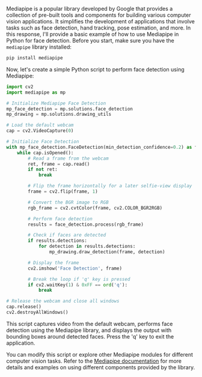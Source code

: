 Mediapipe is a popular library developed by Google that provides a collection of pre-built tools and components for building various computer vision applications. It simplifies the development of applications that involve tasks such as face detection, hand tracking, pose estimation, and more. In this response, I'll provide a basic example of how to use Mediapipe in Python for face detection. Before you start, make sure you have the `mediapipe` library installed:

```bash
pip install mediapipe
```

Now, let's create a simple Python script to perform face detection using Mediapipe:

```python
import cv2
import mediapipe as mp

# Initialize Mediapipe Face Detection
mp_face_detection = mp.solutions.face_detection
mp_drawing = mp.solutions.drawing_utils

# Load the default webcam
cap = cv2.VideoCapture(0)

# Initialize Face Detection
with mp_face_detection.FaceDetection(min_detection_confidence=0.2) as face_detection:
    while cap.isOpened():
        # Read a frame from the webcam
        ret, frame = cap.read()
        if not ret:
            break

        # Flip the frame horizontally for a later selfie-view display
        frame = cv2.flip(frame, 1)

        # Convert the BGR image to RGB
        rgb_frame = cv2.cvtColor(frame, cv2.COLOR_BGR2RGB)

        # Perform face detection
        results = face_detection.process(rgb_frame)

        # Check if faces are detected
        if results.detections:
            for detection in results.detections:
                mp_drawing.draw_detection(frame, detection)

        # Display the frame
        cv2.imshow('Face Detection', frame)

        # Break the loop if 'q' key is pressed
        if cv2.waitKey(1) & 0xFF == ord('q'):
            break

# Release the webcam and close all windows
cap.release()
cv2.destroyAllWindows()
```

This script captures video from the default webcam, performs face detection using the Mediapipe library, and displays the output with bounding boxes around detected faces. Press the 'q' key to exit the application.

You can modify this script or explore other Mediapipe modules for different computer vision tasks. Refer to the [Mediapipe documentation](https://mediapipe.dev/) for more details and examples on using different components provided by the library.